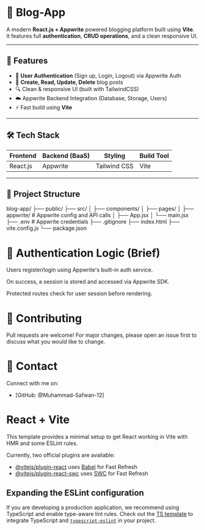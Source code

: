 # 📝 Blog-App

A modern **React.js + Appwrite** powered blogging platform built using **Vite**.  
It features full **authentication**, **CRUD operations**, and a clean responsive UI.

---

## 🚀 Features

- 🔐 **User Authentication** (Sign up, Login, Logout) via Appwrite Auth
- 📝 **Create, Read, Update, Delete** blog posts
- 🔍 Clean & responsive UI (built with TailwindCSS)
- ☁️ Appwrite Backend Integration (Database, Storage, Users)
- ⚡️ Fast build using **Vite**

---

## 🛠️ Tech Stack

| Frontend | Backend (BaaS) | Styling       | Build Tool |
|----------|----------------|----------------|-------------|
| React.js | Appwrite       | Tailwind CSS   | Vite        |

---

## 📁 Project Structure

blog-app/
├── public/
├── src/
│ ├── components/
│ ├── pages/
│ ├── appwrite/ # Appwrite config and API calls
│ ├── App.jsx
│ └── main.jsx
├── .env # Appwrite credentials
├── .gitignore
├── index.html
├── vite.config.js
└── package.json

# 🔐 Authentication Logic (Brief)

Users register/login using Appwrite's built-in auth service.

On success, a session is stored and accessed via Appwrite SDK.

Protected routes check for user session before rendering.

# 🤝 Contributing

Pull requests are welcome! For major changes, please open an issue first
to discuss what you would like to change.

# 💬 Contact

Connect with me on:

- [GitHub: @Muhammad-Safwan-12]

# React + Vite

This template provides a minimal setup to get React working in Vite with HMR and some ESLint rules.

Currently, two official plugins are available:

- [@vitejs/plugin-react](https://github.com/vitejs/vite-plugin-react/blob/main/packages/plugin-react/README.md) uses [Babel](https://babeljs.io/) for Fast Refresh
- [@vitejs/plugin-react-swc](https://github.com/vitejs/vite-plugin-react-swc) uses [SWC](https://swc.rs/) for Fast Refresh

## Expanding the ESLint configuration

If you are developing a production application, we recommend using TypeScript and enable type-aware lint rules. Check out the [TS template](https://github.com/vitejs/vite/tree/main/packages/create-vite/template-react-ts) to integrate TypeScript and [`typescript-eslint`](https://typescript-eslint.io) in your project.
